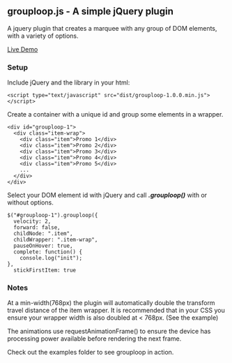## grouploop.js - A simple jQuery plugin

A jquery plugin that creates a marquee with any group of DOM elements, with a variety of options.

[Live Demo](https://grouploop-demos.netlify.com/examples/)

### Setup

Include jQuery and the library in your html:

`<script type="text/javascript" src="dist/grouploop-1.0.0.min.js"></script>`

Create a container with a unique id and group some elements in a wrapper.

```
<div id="grouploop-1">
  <div class="item-wrap">
    <div class="item">Promo 1</div>
    <div class="item">Promo 2</div>
    <div class="item">Promo 3</div>
    <div class="item">Promo 4</div>
    <div class="item">Promo 5</div>
    ...
  </div>
</div>
```

Select your DOM element id with jQuery and call **_.grouploop()_** with or without options.

```
$("#grouploop-1").grouploop({
  velocity: 2,
  forward: false,
  childNode: ".item",
  childWrapper: ".item-wrap",
  pauseOnHover: true,
  complete: function() {
    console.log("init");
},
  stickFirstItem: true
```

### Notes

At a min-width(768px) the plugin will automatically double the transform travel distance of the item wrapper. It is recommended that in your CSS you ensure your wrapper width is also doubled at < 768px. (See the example)

The animations use requestAnimationFrame() to ensure the device has processing power available before rendering the next frame.

Check out the examples folder to see grouploop in action.
